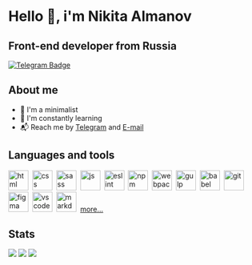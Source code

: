 # Hello 🤙, i'm Nikita Almanov


## Front-end developer from Russia

<a href="https://t.me/nikkeyl">
  <img src="https://img.shields.io/badge/Telegram-blue?style=for-the-badge&logo=Telegram&logoColor=white" alt="Telegram Badge">
</a>

## About me

- 🌿 I'm a minimalist
- 📑 I'm constantly learning
- 📬 Reach me by [Telegram](https://t.me/nikkeyl) and [E-mail](nikkeyl.code@gmail.com)

## Languages and tools

<img src="https://cdn.jsdelivr.net/gh/devicons/devicon/icons/html5/html5-plain-wordmark.svg" width="40" height="40" title="html">&nbsp;
<img src="https://cdn.jsdelivr.net/gh/devicons/devicon/icons/css3/css3-plain-wordmark.svg" width="40" height="40" title="css">&nbsp;
<img src="https://cdn.jsdelivr.net/gh/devicons/devicon/icons/sass/sass-original.svg" width="40" height="40" title="sass">&nbsp;
<img src="https://cdn.jsdelivr.net/gh/devicons/devicon/icons/javascript/javascript-original.svg" width="40" height="40" title="js">&nbsp;
<img src="https://cdn.jsdelivr.net/gh/devicons/devicon/icons/eslint/eslint-original.svg" width="40" height="40" title="eslint">&nbsp;
<img src="https://cdn.jsdelivr.net/gh/devicons/devicon/icons/npm/npm-original-wordmark.svg" width="40" height="40" title="npm">&nbsp;
<img src="https://cdn.jsdelivr.net/gh/devicons/devicon/icons/webpack/webpack-original.svg" width="40" height="40" title="webpack">&nbsp;
<img src="https://cdn.jsdelivr.net/gh/devicons/devicon/icons/gulp/gulp-plain.svg" width="40" height="40" title="gulp">&nbsp;
<img src="https://cdn.jsdelivr.net/gh/devicons/devicon/icons/babel/babel-original.svg" width="40" height="40" title="babel">&nbsp;
<img src="https://cdn.jsdelivr.net/gh/devicons/devicon/icons/git/git-original.svg" width="40" height="40" title="git">&nbsp;
<img src="https://cdn.jsdelivr.net/gh/devicons/devicon/icons/figma/figma-original.svg" width="40" height="40" title="figma">&nbsp;
<img src="https://cdn.jsdelivr.net/gh/devicons/devicon/icons/vscode/vscode-original.svg" width="40" height="40" title="vscode">&nbsp;
<img src="https://cdn.jsdelivr.net/gh/devicons/devicon/icons/markdown/markdown-original.svg" width="40" height="40" title="markdown">&nbsp;
<a href="https://nikkeyl.github.io/nikkeyl">more...</a>&nbsp;

## Stats

![](http://github-profile-summary-cards.vercel.app/api/cards/profile-details?username=nikkeyl&theme=2077)
![](http://github-profile-summary-cards.vercel.app/api/cards/repos-per-language?username=nikkeyl&theme=2077)
![](http://github-profile-summary-cards.vercel.app/api/cards/stats?username=nikkeyl&theme=2077)
